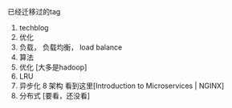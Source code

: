 已经迁移过的tag
1. techblog
2. 优化
3. 负载， 负载均衡， load balance
4. 算法
5. 优化 [大多是hadoop]
6. LRU
7. 异步化
8  架构  看到这里[Introduction to Microservices | NGINX]
9. 分布式 [要看，还没看]
